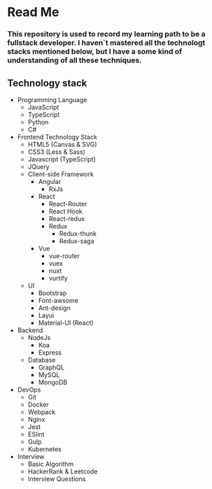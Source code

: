 # Read Me
### This repository is used to record my learning path to be a fullstack developer. I haven`t mastered all the technologt stacks mentioned below, but I have a some kind of understanding of all these techniques.
## Technology stack
- Programming Language
    - JavaScript
    - TypeScript
    - Python
    - C#
- Frontend Technology Stack
    - HTML5 (Canvas & SVG)
    - CSS3 (Less & Sass)
    - Javascript (TypeScript)
    - JQuery
    - Client-side Framework
        - Angular
            - RxJs
        - React
            - React-Router
            - React Hook
            - React-redux
            - Redux
                - Redux-thunk
                - Redux-saga
        - Vue
            - vue-router
            - vuex
            - nuxt
            - vurtify
    - UI
        - Bootstrap
        - Font-awsome
        - Ant-design
        - Layui
        - Material-UI (React)
- Backend
    - NodeJs
        - Koa
        - Express
    - Database
        - GraphQL
        - MySQL
        - MongoDB
- DevOps
    - Git
    - Docker
    - Webpack
    - Nginx
    - Jest
    - ESlint
    - Gulp 
    - Kubernetes
- Interview
    - Basic Algorithm
    - HackerRank & Leetcode
    - Interview Questions
